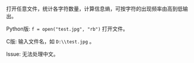 打开任意文件，统计各字符数量，计算信息熵，可按字符的出现频率由高到低输出。

Python版:  ` f = open("test.jpg", "rb") ` 打开文件。  

C版: 输入文件名，如 ` D:\\test.jpg ` 。

Issue: 无法处理中文。
